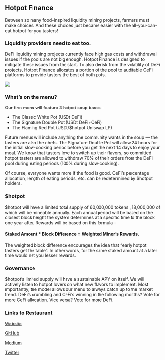 ## Hotpot Finance

Between so many food-inspired liquidity mining projects, farmers must make choices. And these choices just became easier with the all-you-can-eat hotpot for you tasters!

### Liquidity providers need to eat too.

DeFi liquidity mining projects currently face high gas costs and withdrawal issues if the pools are not big enough. Hotpot Finance is designed to mitigate these issues from the start. To also derisk from the volatility of DeFi projects, Hotpot Finance allocates a portion of the pool to auditable CeFi platforms to provide tasters the best of both pots.

![](https://miro.medium.com/max/700/0*JtqeAODmL-BLVvwA)

### What’s on the menu?

Our first menu will feature 3 hotpot soup bases -

  + The Classic White Pot (USDt DeFi)
  + The Signature Double Pot (USDt DeFi+CeFi)
  + The Flaming Red Pot (USDt/$hotpot Uniswap LP)
  
Future menus will include anything the community wants in the soup — the tasters are also the chefs. The Signature Double Pot will allow 24 hours for the initial slow-cooking period before you get the next 14 days to enjoy your meal. We know that tasters love to switch up their flavors, so committed hotpot tasters are allowed to withdraw 70% of their orders from the DeFi pool during eating periods (100% during slow-cooking).

Of course, everyone wants more if the food is good. CeFi’s percentage allocation, length of eating periods, etc. can be redetermined by $hotpot holders.

### $hotpot

$hotpot will have a limited total supply of 60,000,000 tokens , 18,000,000 of which will be mineable annually. Each annual period will be based on the closest block height the system determines at a specific time to the block one year after. Rewards will be based on this formula -

#### Staked Amount * Block Difference = Weighted Miner’s Rewards.

The weighted block difference encourages the idea that “early hotpot tasters get the table”. In other words, for the same staked amount at a later time would net you lesser rewards.

### Governance

$hotpot’s limited supply will have a sustainable APY on itself. We will actively listen to hotpot lovers on what new flavors to implement. Most importantly, the model allows our menu to always catch up to the market trend. DeFi’s crumbling and CeFi’s winning in the following months? Vote for more CeFi allocation. Vice versa? Vote for more DeFi.

### Links to Restaurant

[Website](https://hotpot.finance)

[GitHub](https://github.com/hotpot-finance/hotpot)

[Medium](https://medium.com/hotpotfinance)

[Twitter](https://twitter.com/hotpot_finance)
